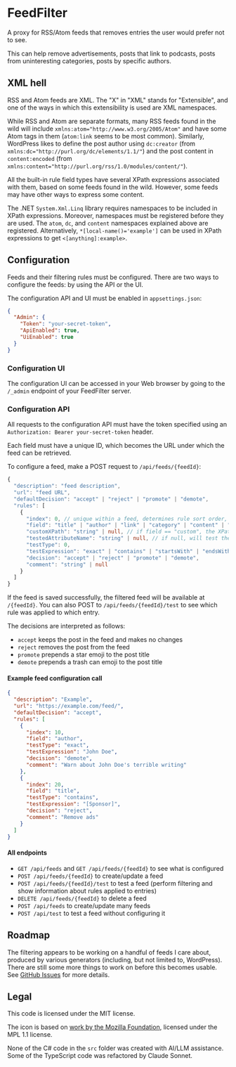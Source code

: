 # FeedFilter

A proxy for RSS/Atom feeds that removes entries the user would prefer not to see.

This can help remove advertisements, posts that link to podcasts, posts from uninteresting categories, posts by specific authors.

## XML hell

RSS and Atom feeds are XML. The "X" in "XML" stands for "Extensible", and one of the ways in which this extensibility is used are XML namespaces.

While RSS and Atom are separate formats, many RSS feeds found in the wild will include `xmlns:atom="http://www.w3.org/2005/Atom"` and have some Atom tags in them (`atom:link` seems to be most common). Similarly, WordPress likes to define the post author using `dc:creator` (from `xmlns:dc="http://purl.org/dc/elements/1.1/"`) and the post content in `content:encoded` (from `xmlns:content="http://purl.org/rss/1.0/modules/content/"`).

All the built-in rule field types have several XPath expressions associated with them, based on some feeds found in the wild. However, some feeds may have other ways to express some content.

The .NET `System.Xml.Linq` library requires namespaces to be included in XPath expressions. Moreover, namespaces must be registered before they are used. The `atom`, `dc`, and `content` namespaces explained above are registered. Alternatively, `*[local-name()='example']` can be used in XPath expressions to get `<[anything]:example>`.

## Configuration

Feeds and their filtering rules must be configured. There are two ways to configure the feeds: by using the API or the UI.

The configuration API and UI must be enabled in `appsettings.json`:

```json
{
  "Admin": {
    "Token": "your-secret-token",
    "ApiEnabled": true,
    "UiEnabled": true
  }
}
```

### Configuration UI

The configuration UI can be accessed in your Web browser by going to the `/_admin` endpoint of your FeedFilter server.

### Configuration API

All requests to the configuration API must have the token specified using an `Authorization: Bearer your-secret-token` header.

Each field must have a unique ID, which becomes the URL under which the feed can be retrieved.

To configure a feed, make a POST request to `/api/feeds/{feedId}`:

```typescript
{
  "description": "feed description",
  "url": "feed URL",
  "defaultDecision": "accept" | "reject" | "promote" | "demote",
  "rules": [
    {
      "index": 0, // unique within a feed, determines rule sort order, first rule to match wins
      "field": "title" | "author" | "link" | "category" | "content" | "custom",
      "customXPath": "string" | null, // if field == "custom", the XPath of the element to test
      "testedAttributeName": "string" | null, // if null, will test the field contents
      "testType": 0,
      "testExpression": "exact" | "contains" | "startsWith" | "endsWith" | "regex", // regex is case-insensitive, remaining types are case-sensitive
      "decision": "accept" | "reject" | "promote" | "demote",
      "comment": "string" | null
    }
  ]
}
```

If the feed is saved successfully, the filtered feed will be available at `/{feedId}`. You can also POST to `/api/feeds/{feedId}/test` to see which rule was applied to which entry.

The decisions are interpreted as follows:

* `accept` keeps the post in the feed and makes no changes
* `reject` removes the post from the feed
* `promote` prepends a star emoji to the post title
* `demote` prepends a trash can emoji to the post title

#### Example feed configuration call

```json
{
  "description": "Example",
  "url": "https://example.com/feed/",
  "defaultDecision": "accept",
  "rules": [
    {
      "index": 10,
      "field": "author",
      "testType": "exact",
      "testExpression": "John Doe",
      "decision": "demote",
      "comment": "Warn about John Doe's terrible writing"
    },
    {
      "index": 20,
      "field": "title",
      "testType": "contains",
      "testExpression": "[Sponsor]",
      "decision": "reject",
      "comment": "Remove ads"
    }
  ]
}
```

#### All endpoints

* `GET /api/feeds` and `GET /api/feeds/{feedId}` to see what is configured
* `POST /api/feeds/{feedId}` to create/update a feed
* `POST /api/feeds/{feedId}/test` to test a feed (perform filtering and show information about rules applied to entries)
* `DELETE /api/feeds/{feedId}` to delete a feed
* `POST /api/feeds` to create/update many feeds
* `POST /api/test` to test a feed without configuring it

## Roadmap

The filtering appears to be working on a handful of feeds I care about, produced by various generators (including, but not limited to, WordPress). There are still some more things to work on before this becomes usable. See [GitHub Issues](https://github.com/K-Wojciechowski/FeedFilter/issues) for more details.

## Legal

This code is licensed under the MIT license.

The icon is based on [work by the Mozilla Foundation](https://commons.wikimedia.org/wiki/File:Feed-icon.svg), licensed under the MPL 1.1 license.

None of the C# code in the `src` folder was created with AI/LLM assistance. Some of the TypeScript code was refactored by Claude Sonnet.
